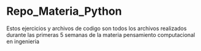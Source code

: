 # Repo_Materia_Python
Estos ejercicios y archivos de codigo son
todos los archivos realizados durante las
primeras 5 semanas de la materia pensamiento
computacional en ingenieria
